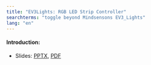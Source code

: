 ```yaml
---
title: "EV3Lights: RGB LED Strip Controller"
searchterms: "toggle beyond Mindsensons EV3_Lights"
lang: "en"
---
```

 <h4>Introduction:</h4>
 <ul>
 <li class="ng-binding">Slides:
 <a href="translations/en-us/beyond/PSP-NxController.pptx">PPTX</a>,
 <a href="translations/en-us/beyond/PSP-NxController.pdf">PDF</a>
 </li>
 </ul>
